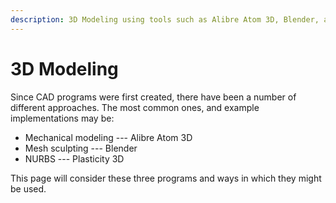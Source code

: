 ```yaml
---
description: 3D Modeling using tools such as Alibre Atom 3D, Blender, and Plasticity
---
```


# 3D Modeling

Since CAD programs were first created, there have been a number of different approaches. The most common ones, and example implementations may be:

* Mechanical modeling --- Alibre Atom 3D&#x20;
* Mesh sculpting --- Blender
* NURBS --- Plasticity 3D

This page will consider these three programs and ways in which they might be used.
